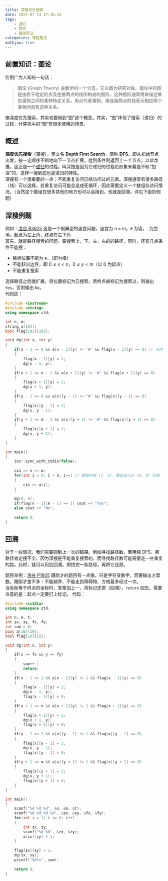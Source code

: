 ```yaml
---
title: 深度优先搜索
date: 2023-07-14 17:18:43
tags: 
    - 递归
    - 搜索
    - 基础算法
categories: 课程笔记
mathjax: true
---
```


## 前置知识：图论
引用广为人知的一句话：
> 图论 \(Graph Theory\) 是数学的一个分支。它以图为研究对象。图论中的图是由若干给定的点及连接两点的线所构成的图形，这种图形通常用来描述某些事物之间的某种特定关系，用点代表事物，用连接两点的线表示相应两个事物间具有这种关系。

像深度优先搜索，其实也要用到“图”这个概念。其实，“图”体现了搜索（递归）的过程，计算机中的“图”有很多使用的场景。

## 概述
**深度优先搜索**（深搜），英文名 **Depth First Search**，简称 **DFS**。即从初始节点出发，按一定顺序不断地向下一节点扩展，达到条件则返回上一个节点，以此类推。这正是一个[递归](/posts/recursion)的过程。叫深搜是因为它递归的过程若形象来看是不断“加深”的，这样一搜到底也是递归的特性。<!--more-->  
深搜有一个很重要的一点：不能重复访问已经访问过的元素。深搜通常有很多路径（线）可以选择，若重复访问可能会造成死循环，因此需要定义一个数组存访问情况。（当然这个数组在很多其他的地方也可以运用到，也就是回溯，详见下面的例题）

## 深搜例题
例如：[洛谷 B3625](https://www.luogu.com.cn/problem/B3625) 这是一个很典型的迷宫问题，迷宫为 $n \times m$。`#` 为墙，`.`为空地。起点为左上角，终点在右下角  
首先，就是路径搜索的问题，要搜索上、下、左、右的的路径，同时，还有几点条件不能搜：
- 目标位置不能为 `#`。（即为墙）
- 不能跃出边界，即 $0 \le x < n$，$0 \le y < m$（以 $0$ 为起点）
- 不能重复搜索

选择路径之后就扩展，将位置标记为已搜索。若终点被标记为搜索过，则输出 `Yes`，否则输出 `No`。  
代码区：
```cpp
#include <iostream>
#include <string>
using namespace std;

int n, m;
string a[103];
bool flag[103][103];

void dg(int x, int y)
{
    if(x - 1 >= 0 && a[x - 1][y] != '#' && flag[x - 1][y] == 0) // 当时没想到打表，老师也没说，就写屎山了
    {
        flag[x - 1][y] = 1;
        dg(x - 1, y);
    }
    if(x + 1 <= n - 1 && a[x + 1][y] != '#' && flag[x + 1][y] == 0)
    {
        flag[x + 1][y] = 1;
        dg(x + 1, y);
    }
    if(y - 1 >= 0 && a[x][y - 1] != '#' && flag[x][y - 1] == 0)
    {
        flag[x][y - 1] = 1;
        dg(x, y - 1);
    }
    if(y + 1 <= m - 1 && a[x][y + 1] != '#' && flag[x][y + 1] == 0)
    {
        flag[x][y + 1] = 1;
        dg(x, y + 1);
    }
}

int main()
{
    ios::sync_with_stdio(false);
    
    cin >> n >> m;
    for(int i = 0; i < n; i++) // 题目中说 (1, 1)，我在这儿以 (0, 0) 开始
    {
        cin >> a[i];
    }
    
    dg(0, 0);
    if(flag[n - 1][m - 1] == 1) cout << "Yes";
    else cout << "No";
    
    return 0;
}
```

## 回溯
对于一些情况，我们需要回到上一次的结果。例如寻找路径数，若用纯 DFS，那路径肯定搜不全。因为深搜是不能重复搜索的，而寻找路径数可能需要走一些重复的路。此时，就可以用到回溯。即找完一条路径，再把它还原。

题目举例：[洛谷 P1605](https://www.luogu.com.cn/problem/P1605) 跟刚才的题目有一点像，只是字符变数字，而要输出方案数。跟刚才差不多：不能越界、不能走到障碍物、方格最多经过一次。  
当坐标等于终点的坐标时，答案加上一，将标记还原（回溯），`return` 回去。需要注意的是：起点一定要打上标记。
代码：
```cpp
#include <cstdio>
using namespace std;

int n, m, t;
int sx, sy, fx, fy;
int sum = 0;
bool a[10][10];
bool flag[10][10];

void dg(int x, int y)
{
    if(x == fx && y == fy)
    {
        sum++ ;
        return;
    }
    if(x - 1 >= 1 && a[x - 1][y] != 1 && flag[x - 1][y] == 0)
    {
        flag[x - 1][y] = 1;
        dg(x - 1, y);
        flag[x - 1][y] = 0;
    }
    if(x + 1 <= n && a[x + 1][y] != 1 && flag[x + 1][y] == 0)
    {
        flag[x + 1][y] = 1;
        dg(x + 1, y);
        flag[x + 1][y] = 0;
    }
    if(y - 1 >= 1 && a[x][y - 1] != 1 && flag[x][y - 1] == 0)
    {
        flag[x][y - 1] = 1;
        dg(x, y - 1);
        flag[x][y - 1] = 0;
    }
    if(y + 1 <= m && a[x][y + 1] != 1 && flag[x][y + 1] == 0)
    {
        flag[x][y + 1] = 1;
        dg(x, y + 1);
        flag[x][y + 1] = 0;
    }
}

int main()
{
    scanf("%d %d %d", &n, &m, &t);
    scanf("%d %d %d %d", &sx, &sy, &fx, &fy);
    for(int i = 1; i <= t; i++)
    {
        int zx, zy;
        scanf("%d %d", &zx, &zy);
        a[zx][zy] = 1;
    }
    
    flag[sx][sy] = 1;
    dg(sx, sy);
    printf("%d\n", sum);
    
    return 0;
}
```